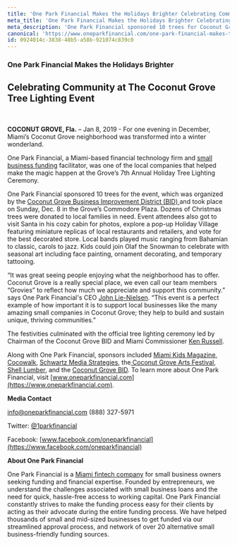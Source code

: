 ```yaml
---
title: 'One Park Financial Makes the Holidays Brighter Celebrating Community at The Coconut Grove Tree Lighting Event'
meta_title: 'One Park Financial Makes the Holidays Brighter Celebrating Community at The Coconut Grove Tree Lighting Event'
meta_description: 'One Park Financial sponsored 10 trees for Coconut Grove''s Tree Lighting Event, which was organized by the Coconut Grove Business Improvement District (BID) and took place on Sunday, Dec. 8 in the Grove’s Commodore Plaza. Dozens of Christmas trees were donated to local families in need.'
canonical: 'https://www.oneparkfinancial.com/one-park-financial-makes-the-holidays-brighter-celebrating-community-at-the-coconut-grove-tree-lighting-event'
id: 0924014c-3838-48b5-a58b-921074c839c0
---
```

### One Park Financial Makes the Holidays Brighter 
## Celebrating Community at The Coconut Grove Tree Lighting Event
<br> 

**COCONUT GROVE, Fla.** – Jan 8, 2019 - For one evening in December, Miami’s Coconut Grove neighborhood was transformed into a winter wonderland. 

One Park Financial, a Miami-based financial technology firm and [small business funding](http://www.oneparkfinancial.com) facilitator, was one of the local companies that helped make the magic happen at the Grove’s 7th Annual Holiday Tree Lighting Ceremony.

One Park Financial sponsored 10 trees for the event, which was organized by the [Coconut Grove Business Improvement District (BID) ](http://www.coconutgrove.com)and took place on Sunday, Dec. 8 in the Grove’s Commodore Plaza. Dozens of Christmas trees were donated to local families in need.
Event attendees also got to visit Santa in his cozy cabin for photos, explore a pop-up Holiday Village featuring miniature replicas of local restaurants and retailers, and vote for the best decorated store. Local bands played music ranging from Bahamian to classic, carols to jazz. Kids could join Olaf the Snowman to celebrate with seasonal art including face painting, ornament decorating, and temporary tattooing.

“It was great seeing people enjoying what the neighborhood has to offer. Coconut Grove is a really special place, we even call our team members “Grovies” to reflect how much we appreciate and support this community.” says One Park Financial's CEO [John Lie-Nielsen](https://www.linkedin.com/in/john-lie-nielsen-9304243/). “This event is a perfect example of how important it is to support local businesses like the many amazing small companies in Coconut Grove; they help to build and sustain unique, thriving communities.”

The festivities culminated with the official tree lighting ceremony led by Chairman of the Coconut Grove BID and Miami Commissioner [Ken Russell](https://www.linkedin.com/in/kenrussellmiami/). 

Along with One Park Financial, sponsors included [Miami Kids Magazine](https://www.miamikidsmagazine.com/), [Cocowalk](https://www.coconutgrove.com/stores/cocowalk-2/), [Schwartz Media Strategies](http://www.schwartz-media.com/), the[ Coconut Grove Arts Festival](https://www.cgaf.com/), [Shell Lumber](https://www.shelllumber.com/), and the [Coconut Grove BID](https://coconutgrove.com/).
To learn more about One Park Financial, visit [www.oneparkfinancial.com](https://www.oneparkfinancial.com).

**Media Contact**

info@oneparkfinancial.com (888) 327-5971

Twitter: [@1parkfinancial](https://twitter.com/1parkfinancial) 

Facebook: [www.facebook.com/oneparkfinancial](https://www.facebook.com/oneparkfinancial)

**About One Park Financial**

One Park Financial is a [Miami fintech company](http://www.oneparkfinancial.com) for small business owners seeking funding and financial expertise. Founded by entrepreneurs, we understand the challenges associated with small business loans and the need for quick, hassle-free access to working capital. One Park Financial constantly strives to make the funding process easy for their clients by acting as their advocate during the entire funding process. We have helped thousands of small and mid-sized businesses to get funded via our streamlined approval process, and network of over 20 alternative small business-friendly funding sources.